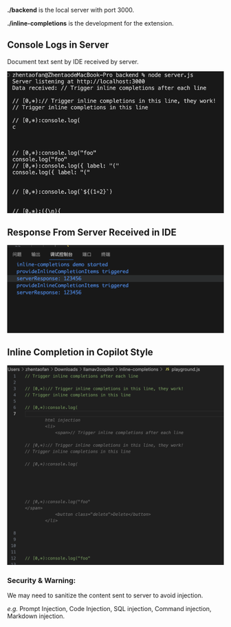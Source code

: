 **./backend** is the local server with port 3000.

**./inline-completions** is the development for the extension.

## Console Logs in Server
Document text sent by IDE received by server.

![Alt text](image-3.png)

## Response From Server Received in IDE
![Response From Server Received in IDE](image-1.png)

## Inline Completion in Copilot Style
![Inline Completion in Copilot Style](image.png)

### Security & Warning: 
We may need to sanitize the content sent to server to avoid injection.

*e.g.* Prompt Injection, Code Injection, SQL injection, Command injection, Markdown injection.
